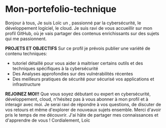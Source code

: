 # Mon-portefolio-technique
Bonjour à tous,  Je suis Loïc un , passionné par la cybersécurité, le développement logiciel, le cloud. Je suis ravi de vous accueillir sur mon profil GitHub, où je vais partager des contenus enrichissants sur des sujets qui me passionnent.

**PROJETS ET OBJECTIFS**
Sur ce profil je prévois publier une variété de contenu techniques:
- tutoriel détaillé pour vous aider à maitriser certains outils et des techniques spécifiques à la cybersécurité
- Des Analyses approfondies sur des vulnérabilités récentes
- Des meilleurs pratiques de sécurité pour sécurisé vos applications et infrastructure

**REJOINEZ MOI!!**
Que vous soyez débutant ou expert en cybersécurité, développement, cloud, n'hésitez pas à vous abonner à mon profil et à interagir avec moi. Je serai ravi de répondre à vos questions, de discuter de vos retours et même d'explorer de nouveaux sujets ensemble.
Merci d'avoir pris le temps de me découvrir. J'ai hâte de partager mes connaissances et d'apprendre de vous !
Cordialement,
Loïc
